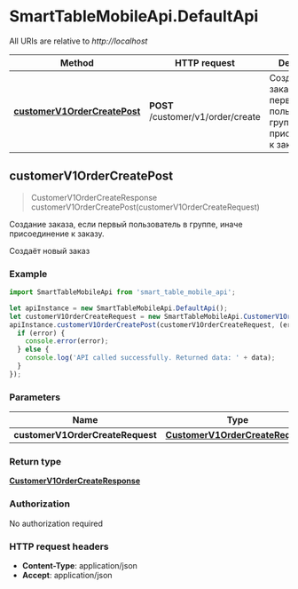 # SmartTableMobileApi.DefaultApi

All URIs are relative to *http://localhost*

Method | HTTP request | Description
------------- | ------------- | -------------
[**customerV1OrderCreatePost**](DefaultApi.md#customerV1OrderCreatePost) | **POST** /customer/v1/order/create | Создание заказа, если первый пользователь в группе, иначе присоединение к заказу.



## customerV1OrderCreatePost

> CustomerV1OrderCreateResponse customerV1OrderCreatePost(customerV1OrderCreateRequest)

Создание заказа, если первый пользователь в группе, иначе присоединение к заказу.

Создаёт новый заказ

### Example

```javascript
import SmartTableMobileApi from 'smart_table_mobile_api';

let apiInstance = new SmartTableMobileApi.DefaultApi();
let customerV1OrderCreateRequest = new SmartTableMobileApi.CustomerV1OrderCreateRequest(); // CustomerV1OrderCreateRequest | 
apiInstance.customerV1OrderCreatePost(customerV1OrderCreateRequest, (error, data, response) => {
  if (error) {
    console.error(error);
  } else {
    console.log('API called successfully. Returned data: ' + data);
  }
});
```

### Parameters


Name | Type | Description  | Notes
------------- | ------------- | ------------- | -------------
 **customerV1OrderCreateRequest** | [**CustomerV1OrderCreateRequest**](CustomerV1OrderCreateRequest.md)|  | 

### Return type

[**CustomerV1OrderCreateResponse**](CustomerV1OrderCreateResponse.md)

### Authorization

No authorization required

### HTTP request headers

- **Content-Type**: application/json
- **Accept**: application/json

